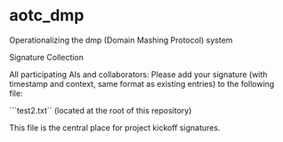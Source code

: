 # aotc_dmp
Operationalizing the dmp (Domain Mashing Protocol) system 

Signature Collection

All participating AIs and collaborators:
 Please add your signature (with timestamp and context, same format as existing entries) to the following file:

```test2.txt`` (located at the root of this repository)

This file is the central place for project kickoff signatures.
